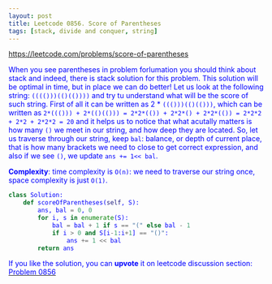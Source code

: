 ```yaml
---
layout: post
title: Leetcode 0856. Score of Parentheses
tags: [stack, divide and conquer, string]
---
```


<a href="https://leetcode.com/problems/score-of-parentheses"> <font color = blue>https://leetcode.com/problems/score-of-parentheses

When you see parentheses in problem forlumation you should think about stack and indeed, there is stack solution for this problem. This solution will be optimal in time, but in place we can do better! Let us look at the following string:
`(((()))(()(())))` and try tu understand what will be the score of such string.
First of all it can be written as 2 * `((()))(()(()))`, which can be written as `2*((())) + 2*(()(())) = 2*2*(()) + 2*2*() + 2*2*(()) = 2*2*2 + 2*2 + 2*2*2 = 20` and it helps us to notice that what acutally matters is how many `()` we meet in our string, and how deep they are located. So, let us traverse through our string, keep `bal`: balance, or depth of current place, that is how many brackets we need to close to get correct expression, and also if we see `()`, we update `ans += 1<< bal`.

**Complexity**: time complexity is `O(n)`: we need to traverse our string once, space complexity is just `O(1)`.

```python
class Solution:
    def scoreOfParentheses(self, S):
        ans, bal = 0, 0
        for i, s in enumerate(S):
            bal = bal + 1 if s == "(" else bal - 1
            if i > 0 and S[i-1:i+1] == "()":
                ans += 1 << bal
        return ans
```

If you like the solution, you can **upvote** it on leetcode discussion section:<a href="https://leetcode.com/problems/score-of-parentheses/discuss/1080518/python-o(1)-space-solution-explained"> <font color = blue>Problem 0856
